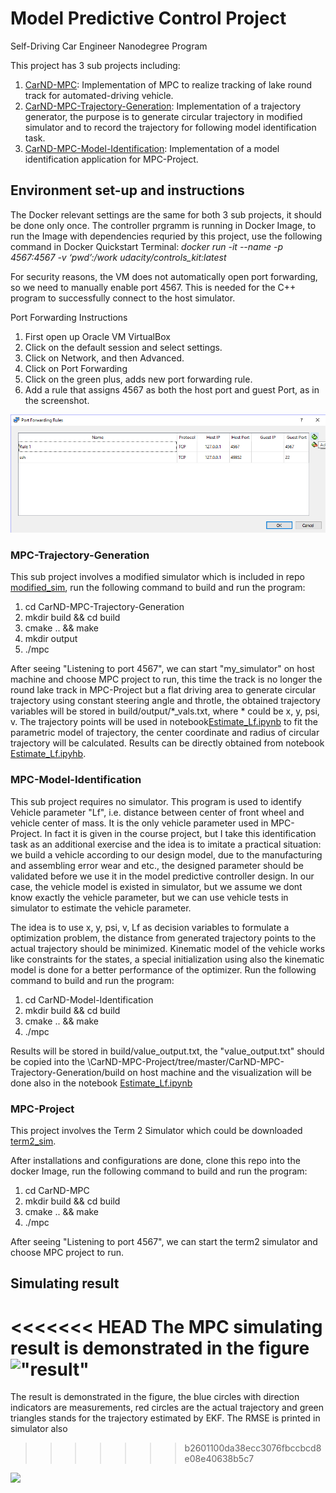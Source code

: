 # Model Predictive Control Project
Self-Driving Car Engineer Nanodegree Program

This project has 3 sub projects including:
1. [CarND-MPC](https://github.com/RuoyuLi92/CarND-MPC-Project/tree/master/CarND-MPC): Implementation of MPC to realize tracking of lake round track for automated-driving vehicle.
2. [CarND-MPC-Trajectory-Generation](https://github.com/RuoyuLi92/CarND-MPC-Project/tree/master/CarND-MPC-Trajectory-Generation): Implementation of a trajectory generator, the purpose is to generate circular trajectory in modified simulator and to record the trajectory for following model identification task. 
3. [CarND-MPC-Model-Identification](https://github.com/RuoyuLi92/CarND-MPC-Project/tree/master/CarND-MPC-Model-Identification): Implementation of a model identification application for MPC-Project.
	
## Environment set-up and instructions
The Docker relevant settings are the same for both 3 sub projects, it should be done only once. The controller prgramm is running in Docker Image, to run the Image with dependencies requried by this project, use the following command in Docker Quickstart Terminal:
_docker run -it --name <yourNameHere> -p 4567:4567 -v ‘pwd’:/work udacity/controls_kit:latest_

For security reasons, the VM does not automatically open port forwarding, so we need to manually enable port 4567. This is needed for the C++ program to successfully connect to the host simulator.

Port Forwarding Instructions
1. First open up Oracle VM VirtualBox
2. Click on the default session and select settings.
3. Click on Network, and then Advanced.
4. Click on Port Forwarding
5. Click on the green plus, adds new port forwarding rule.
6. Add a rule that assigns 4567 as both the host port and guest Port, as in the screenshot.

!["port-forward setting"](port-forward.png)

### MPC-Trajectory-Generation
This sub project involves a modified simulator which is included in repo [modified_sim](), run the following command to build and run the program:
 1. cd CarND-MPC-Trajectory-Generation
 2. mkdir build && cd build
 3. cmake .. && make
 4. mkdir output
 5. ./mpc

After seeing "Listening to port 4567", we can start "my_simulator" on host machine and choose MPC project to run, this time the track is no longer the round lake track in MPC-Project but a flat driving area
to generate circular trajectory using constant steering angle and throtle, the obtained trajectory variables will be stored in build/output/\*_vals.txt, where \* could be x, y, psi, v. The trajectory points will be used in
notebook[Estimate_Lf.ipynb](https://github.com/RuoyuLi92/CarND-MPC-Project/blob/master/CarND-MPC-Trajectory-Generation/jupyter/Estimate_Lf.ipynb) to fit the parametric model of trajectory, the center coordinate and radius of circular trajectory will be calculated. Results can be directly obtained from notebook [Estimate_Lf.ipyhb](https://github.com/RuoyuLi92/CarND-MPC-Project/blob/master/CarND-MPC-Trajectory-Generation/jupyter/Estimate_Lf.ipynb).

### MPC-Model-Identification
This sub project requires no simulator. This program is used to identify Vehicle parameter "Lf", i.e. distance between center of front wheel and vehicle center of mass. It is the only vehicle parameter used in MPC-Project. In
fact it is given in the course project, but I take this identification task as an additional exercise and the idea is to imitate a practical situation: we build a vehicle according to our design model, due to the manufacturing
and assembling error wear and etc., the designed parameter should be validated before we use it in the model predictive controller design. In our case, the vehicle model is existed in simulator, but we assume we dont know
exactly the vehicle parameter, but we can use vehicle tests in simulator to estimate the vehicle parameter.

The idea is to use x, y, psi, v, Lf as decision variables to formulate a optimization problem, the distance from generated trajectory points to the actual trajectory should be minimized. Kinematic model of the vehicle works
like constraints for the states, a special initialization using also the kinematic model is done for a better performance of the optimizer. Run the following command to build and run the program:

 1. cd CarND-Model-Identification
 2. mkdir build && cd build
 3. cmake .. && make
 4. ./mpc

Results will be stored in build/value_output.txt, the "value_output.txt" should be copied into the \CarND-MPC-Project/tree/master/CarND-MPC-Trajectory-Generation/build on host machine and the visualization will be done also in the notebook [Estimate_Lf.ipynb](https://github.com/RuoyuLi92/CarND-MPC-Project/blob/master/CarND-MPC-Trajectory-Generation/jupyter/Estimate_Lf.ipynb)

### MPC-Project
This project involves the Term 2 Simulator which could be downloaded [term2_sim](https://github.com/udacity/self-driving-car-sim/releases).

After installations and configurations are done, clone this repo into the docker Image, run the following command to build and run the program:
 1. cd CarND-MPC
 2. mkdir build && cd build
 3. cmake .. && make
 4. ./mpc

After seeing "Listening to port 4567", we can start the term2 simulator and choose MPC project to run.

## Simulating result
<<<<<<< HEAD
The MPC simulating result is demonstrated in the figure
!["result"](Udacity_cut_half.gif)
=======
The result is demonstrated in the figure, the blue circles with direction indicators are measurements, red circles are the actual trajectory and green triangles stands for the trajectory estimated by EKF. The RMSE is printed in simulator also
>>>>>>> b2601100da38ecc3076fbccbcd8e08e40638b5c7

![](Udacity_cut_half.gif)
